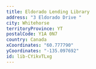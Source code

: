 ```yaml
---
title: Eldorado Lending Library
address: "3 Eldorado Drive "
city: Whitehorse
territoryProvince: YT
postalCode: Y1A 0N7
country: Canada
xCoordinates: "60.777790"
yCoordinates: "-135.097692"
id: lib-CYikvTLxg
---
```

